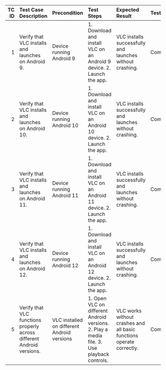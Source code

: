 |   TC ID | Test Case Description                                                 | Precondition                                | Test Steps                                                                                 | Expected Result                                                      | Test Type     | Priority   | Test Data                          |
|--------:|:----------------------------------------------------------------------|:--------------------------------------------|:-------------------------------------------------------------------------------------------|:---------------------------------------------------------------------|:--------------|:-----------|:-----------------------------------|
|       1 | Verify that VLC installs and launches on Android 9.                   | Device running Android 9                    | 1. Download and install VLC on an Android 9 device. 2. Launch the app.                     | VLC installs successfully and launches without crashing.             | Compatibility | High       | Android 9 device                   |
|       2 | Verify that VLC installs and launches on Android 10.                  | Device running Android 10                   | 1. Download and install VLC on an Android 10 device. 2. Launch the app.                    | VLC installs successfully and launches without crashing.             | Compatibility | High       | Android 10 device                  |
|       3 | Verify that VLC installs and launches on Android 11.                  | Device running Android 11                   | 1. Download and install VLC on an Android 11 device. 2. Launch the app.                    | VLC installs successfully and launches without crashing.             | Compatibility | High       | Android 11 device                  |
|       4 | Verify that VLC installs and launches on Android 12.                  | Device running Android 12                   | 1. Download and install VLC on an Android 12 device. 2. Launch the app.                    | VLC installs successfully and launches without crashing.             | Compatibility | High       | Android 12 device                  |
|       5 | Verify that VLC functions properly across different Android versions. | VLC installed on different Android versions | 1. Open VLC on different Android versions. 2. Play a media file. 3. Use playback controls. | VLC works without crashes and all basic functions operate correctly. | Compatibility | High       | Devices with Android 9, 10, 11, 12 |
